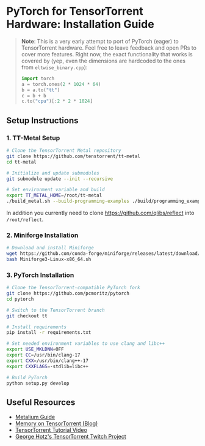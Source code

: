 # PyTorch for TensorTorrent Hardware: Installation Guide

> **Note**: This is a very early attempt to port of PyTorch (eager) to TensorTorrent hardware. Feel free to leave feedback and open PRs to cover more features.
> Right now, the exact functionality that works is covered by (yep, even the dimensions are hardcoded to the ones from `eltwise_binary.cpp`):
> ```python
> import torch
> a = torch.ones(2 * 1024 * 64)
> b = a.to("tt")
> c = b + b
> c.to("cpu")[:2 * 2 * 1024]
> ```

## Setup Instructions

### 1. TT-Metal Setup
```bash
# Clone the TensorTorrent Metal repository
git clone https://github.com/tenstorrent/tt-metal
cd tt-metal

# Initialize and update submodules
git submodule update --init --recursive

# Set environment variable and build
export TT_METAL_HOME=/root/tt-metal
./build_metal.sh --build-programming-examples ./build/programming_examples/eltwise_binary
```

In addition you currently need to clone https://github.com/qlibs/reflect into `/root/reflect`.

### 2. Miniforge Installation
```bash
# Download and install Miniforge
wget https://github.com/conda-forge/miniforge/releases/latest/download/Miniforge3-Linux-x86_64.sh
bash Miniforge3-Linux-x86_64.sh
```

### 3. PyTorch Installation
```bash
# Clone the TensorTorrent-compatible PyTorch fork
git clone https://github.com/pcmoritz/pytorch
cd pytorch

# Switch to the TensorTorrent branch
git checkout tt

# Install requirements
pip install -r requirements.txt

# Set needed environment variables to use clang and libc++
export USE_MKLDNN=OFF
export CC=/usr/bin/clang-17
export CXX=/usr/bin/clang++-17
export CXXFLAGS=-stdlib=libc++

# Build PyTorch
python setup.py develop
```

## Useful Resources

- [Metalium Guide](https://github.com/tenstorrent/tt-metal/blob/main/METALIUM_GUIDE.md)
- [Memory on TensorTorrent (Blog)](https://clehaxze.tw/gemlog/2025/03-17-memory-on-tenstorrent.gmi)
- [TensorTorrent Tutorial Video](https://www.youtube.com/watch?v=Fjyw5L5aQsQ)
- [George Hotz's TensorTorrent Twitch Project](https://github.com/geohot/tt-twitch)
